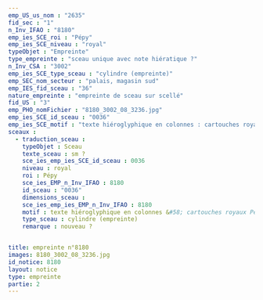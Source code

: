 ```yaml
---
emp_US_us_nom : "2635"
fid_sec : "1"
n_Inv_IFAO : "8180"
emp_ies_SCE_roi : "Pépy"
emp_ies_SCE_niveau : "royal"
typeObjet : "Empreinte"
type_empreinte : "sceau unique avec note hiératique ?"
n_Inv_CSA : "3002"
emp_ies_SCE_type_sceau : "cylindre (empreinte)"
emp_SEC_nom_secteur : "palais, magasin sud"
emp_IES_fid_sceau : "36"
nature_empreinte : "empreinte de sceau sur scellé"
fid_US : "3"
emp_PHO_nomFichier : "8180_3002_08_3236.jpg"
emp_ies_SCE_id_sceau : "0036"
emp_ies_SCE_motif : "texte hiéroglyphique en colonnes : cartouches royaux Pépy"
sceaux :
  - traduction_sceau : 
    typeObjet : Sceau
    texte_sceau : sm ?
    sce_ies_emp_ies_SCE_id_sceau : 0036
    niveau : royal
    roi : Pépy
    sce_ies_EMP_n_Inv_IFAO : 8180
    id_sceau : "0036"
    dimensions_sceau : 
    sce_ies_emp_ies_EMP_n_Inv_IFAO : 8180
    motif : texte hiéroglyphique en colonnes &#58; cartouches royaux Pépy
    type_sceau : cylindre (empreinte)
    remarque : nouveau ?


title: empreinte n°8180
images: 8180_3002_08_3236.jpg
id_notice: 8180
layout: notice
type: empreinte
partie: 2
---
```

